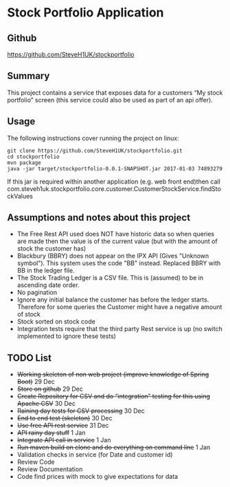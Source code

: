 # Stock Portfolio Application


## Github 
https://github.com/SteveH1UK/stockportfolio

## Summary

This project contains a service that exposes data for a customers “My stock portfolio” screen (this service could also be used as part of an api offer).


## Usage
The following instructions cover running the project on linux:
```
git clone https://github.com/SteveH1UK/stockportfolio.git
cd stockportfolio
mvn package
java -jar target/stockportfolio-0.0.1-SNAPSHOT.jar 2017-01-03 74893279
```

If this jar is required within another application (e.g. web front end)then call com.steveh1uk.stockportfolio.core.customer.CustomerStockService.findStockValues  


## Assumptions and notes about this project
* The Free Rest API used does NOT have historic data so when queries are made then the value is of the current value (but with the amount of stock the customer has)
* Blackbury (BBRY) does not appear on the IPX API (Gives "Unknown symbol"). This system uses the code "BB" instead. Replaced BBRY with BB in the ledger file. 
* The Stock Trading Ledger is a CSV file. This is (assumed) to be in ascending date order.
* No pagination
* Ignore any initial balance the customer has before the ledger starts. Therefore for some queries the Customer might have a negative amount of stock
* Stock sorted on stock code
* Integration tests require that the third party Rest service is up (no switch implemented to ignore these tests)



## TODO List

* ~~Working skeleton of non web project (improve knowledge of Spring Boot)~~  29 Dec
* ~~Store on github~~ 29 Dec
* ~~Create Repository for CSV and do “integration” testing for this using Apache CSV~~ 30 Dec
* ~~Raining day tests for CSV processing~~ 30 Dec
* ~~End to end test (skeleton)~~ 30 Dec
* ~~Use free API rest service~~ 31 Dec
* ~~API rainy day stuff~~ 1 Jan
* ~~Integrate API call in service~~ 1 Jan
* ~~Run maven build on clone and do everything on command line~~ 1 Jan
* Validation checks in service (for Date and customer id)
* Review Code
* Review Documentation
* Code find prices with mock to give expectations for data